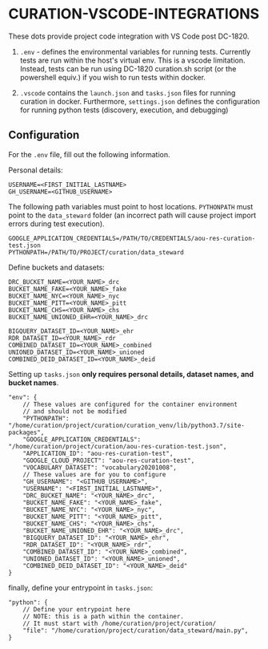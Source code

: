 # CURATION-VSCODE-INTEGRATIONS
These dots provide project code integration with VS Code post DC-1820.

1) `.env` - defines the environmental variables for running tests.  Currently tests are run within the host's virtual env.  This is a vscode limitation.  Instead, tests can be run using DC-1820 curation.sh script (or the powershell equiv.) if you wish to run tests within docker.

2) `.vscode` contains the `launch.json` and `tasks.json` files for running curation in docker.  Furthermore, `settings.json` defines the configuration for running python tests (discovery, execution, and debugging)

## Configuration
For the `.env` file, fill out the following information.

Personal details:
```
USERNAME=<FIRST_INITIAL_LASTNAME>
GH_USERNAME=<GITHUB_USERNAME>
```

The following path variables must point to host locations.  `PYTHONPATH` must point to the `data_steward` folder (an incorrect path will cause project import errors during test execution).
```
GOOGLE_APPLICATION_CREDENTIALS=/PATH/TO/CREDENTIALS/aou-res-curation-test.json
PYTHONPATH=/PATH/TO/PROJECT/curation/data_steward
```

Define buckets and datasets:
```
DRC_BUCKET_NAME=<YOUR_NAME>_drc
BUCKET_NAME_FAKE=<YOUR_NAME>_fake
BUCKET_NAME_NYC=<YOUR_NAME>_nyc
BUCKET_NAME_PITT=<YOUR_NAME>_pitt
BUCKET_NAME_CHS=<YOUR_NAME>_chs
BUCKET_NAME_UNIONED_EHR=<YOUR_NAME>_drc

BIGQUERY_DATASET_ID=<YOUR_NAME>_ehr
RDR_DATASET_ID=<YOUR_NAME>_rdr
COMBINED_DATASET_ID=<YOUR_NAME>_combined
UNIONED_DATASET_ID=<YOUR_NAME>_unioned
COMBINED_DEID_DATASET_ID=<YOUR_NAME>_deid
```

Setting up `tasks.json` **only requires personal details, dataset names, and bucket names**.
```
"env": {
    // These values are configured for the container environment
    // and should not be modified
    "PYTHONPATH": "/home/curation/project/curation/curation_venv/lib/python3.7/site-packages",
    "GOOGLE_APPLICATION_CREDENTIALS": "/home/curation/project/curation/aou-res-curation-test.json",
    "APPLICATION_ID": "aou-res-curation-test",
    "GOOGLE_CLOUD_PROJECT": "aou-res-curation-test",
    "VOCABULARY_DATASET": "vocabulary20201008",
    // These values are for you to configure
    "GH_USERNAME": "<GITHUB_USERNAME>",
    "USERNAME": "<FIRST_INITIAL_LASTNAME>",
    "DRC_BUCKET_NAME": "<YOUR_NAME>_drc",
    "BUCKET_NAME_FAKE": "<YOUR_NAME>_fake",
    "BUCKET_NAME_NYC": "<YOUR_NAME>_nyc",
    "BUCKET_NAME_PITT": "<YOUR_NAME>_pitt",
    "BUCKET_NAME_CHS": "<YOUR_NAME>_chs",
    "BUCKET_NAME_UNIONED_EHR": "<YOUR_NAME>_drc",
    "BIGQUERY_DATASET_ID": "<YOUR_NAME>_ehr",
    "RDR_DATASET_ID": "<YOUR_NAME>_rdr",
    "COMBINED_DATASET_ID": "<YOUR_NAME>_combined",
    "UNIONED_DATASET_ID": "<YOUR_NAME>_unioned",
    "COMBINED_DEID_DATASET_ID": "<YOUR_NAME>_deid"
}
```

finally, define your entrypoint in `tasks.json`:

```
"python": {
    // Define your entrypoint here
    // NOTE: this is a path within the container.
    // It must start with /home/curation/project/curation/
    "file": "/home/curation/project/curation/data_steward/main.py",
}
```

